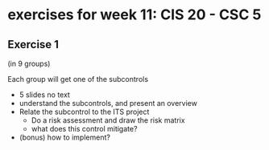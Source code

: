 # exercises for week 11: CIS 20 - CSC 5

## Exercise 1
(in 9 groups)

Each group will get one of the subcontrols
* 5 slides no text
* understand the subcontrols, and present an overview
* Relate the subcontrol to the ITS project
  * Do a risk assessment and draw the risk matrix
  * what does this control mitigate?
* (bonus) how to implement?
